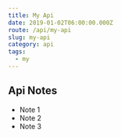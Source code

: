 ```yaml
---
title: My Api
date: 2019-01-02T06:00:00.000Z
route: /api/my-api
slug: my-api
category: api
tags:
  - my
---
```

## Api Notes
* Note 1
* Note 2
* Note 3
